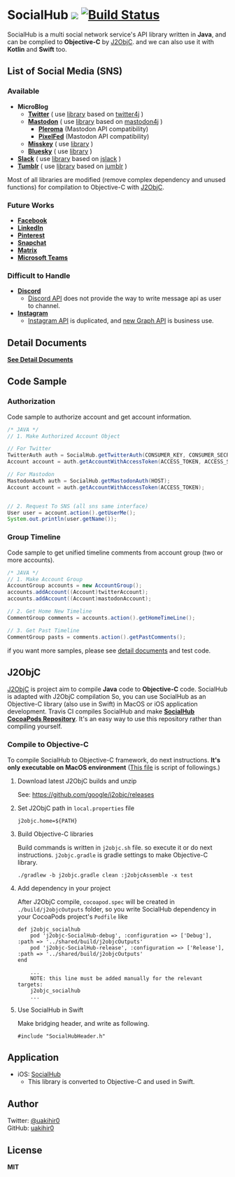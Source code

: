 # SocialHub [![](https://jitpack.io/v/uakihir0/socialhub.svg)](https://jitpack.io/#uakihir0/socialhub) [![Build Status](https://github.com/uakihir0/SocialHub/workflows/J2ObjC%20Build/badge.svg)](https://travis-ci.com/uakihir0/SocialHub)

SocialHub is a multi social network service's API library written in **Java**, and can be complied to **Objective-C**
by [J2ObjC]. and we can also use it with **Kotlin** and **Swift** too.

## List of Social Media (SNS)

### Available

* **MicroBlog**
  * [**Twitter**](https://twitter.com/) ( use [library](https://github.com/uakihir0/twitter4j) based
  on [twitter4j](https://github.com/yusuke/twitter4j) )
  * [**Mastodon**](https://github.com/tootsuite/mastodon) ( use [library](https://github.com/uakihir0/mastodon4j) based
    on [mastodon4j](https://github.com/hecateball/mastodon4j) )
      * [**Pleroma**](https://pleroma.social/) (Mastodon API compatibility)
      * [**PixelFed**](https://pixelfed.org/) (Mastodon API compatibility)
  * [**Misskey**](https://join.misskey.page/ja/) ( use [library](https://github.com/uakihir0/misskey4j) )
  * [**Bluesky**](https://blueskyweb.xyz/) ( use [library](https://github.com/uakihir0/bsky4j) )
* [**Slack**](https://slack.com/) ( use [library](https://github.com/uakihir0/jslack) based
  on [jslack](https://github.com/seratch/jslack) )
* [**Tumblr**](https://www.tumblr.com/) ( use [library](https://github.com/uakihir0/jumblr) based
  on [jumblr](https://github.com/tumblr/jumblr) )

Most of all libraries are modified (remove complex dependency and unused functions) for compilation to Objective-C
with [J2ObjC].

### Future Works

* [**Facebook**](https://www.facebook.com/)
* [**LinkedIn**](https://www.linkedin.com/)
* [**Pinterest**](https://www.pinterest.com/)
* [**Snapchat**](https://www.snapchat.com/)
* [**Matrix**](https://matrix.org/)
* [**Microsoft Teams**](https://www.microsoft.com/ja-jp/microsoft-teams/group-chat-software)

### Difficult to Handle

* [**Discord**](https://discordapp.com/)
    * [Discord API](https://discordapp.com) does not provide the way to write message api as user to channel.
* [**Instagram**](https://www.instagram.com/)
    * [Instagram API](https://www.instagram.com/developer/) is duplicated,
      and [new Graph API](https://developers.facebook.com/products/instagram/) is business use.

## Detail Documents

[**See Detail Documents**](./docs/README.md)

## Code Sample

### Authorization

Code sample to authorize account and get account information.

```java
/* JAVA */
// 1. Make Authorized Account Object

// For Twitter
TwitterAuth auth = SocialHub.getTwitterAuth(CONSUMER_KEY, CONSUMER_SECRET);
Account account = auth.getAccountWithAccessToken(ACCESS_TOKEN, ACCESS_SECRET);

// For Mastodon
MastodonAuth auth = SocialHub.getMastodonAuth(HOST);
Account account = auth.getAccountWithAccessToken(ACCESS_TOKEN);


// 2. Request To SNS (all sns same interface)
User user = account.action().getUserMe();
System.out.println(user.getName());
```

### Group Timeline

Code sample to get unified timeline comments from account group (two or more accounts).

```java
/* JAVA */
// 1. Make Account Group
AccountGroup accounts = new AccountGroup();
accounts.addAccount((Account)twitterAccount);
accounts.addAccount((Account)mastodonAccount);

// 2. Get Home New Timeline
CommentGroup comments = accounts.action().getHomeTimeLine();

// 3. Get Past Timeline
CommentGroup pasts = comments.action().getPastComments();
```

if you want more samples, please see [detail documents](./docs/README.md) and test code.

## J2ObjC

[J2ObjC] is project aim to compile **Java** code to **Objective-C** code. SocialHub is adapted with J2ObjC compilation
So, you can use SocialHub as an Objective-C library (also use in Swift) in MacOS or iOS application development. Travis
CI compiles SocialHub and make [**SocialHub CocoaPods Repository**](https://dev.azure.com/SocialHub/_git/ObjCBinary).
It's an easy way to use this repository rather than compiling yourself.

### Compile to Objective-C

To compile SocialHub to Objective-C framework, do next instructions. **It's only executable on MacOS
environment** ([This file](./.github/workflows/build.yml) is script of followings.)

1. Download latest J2ObjC builds and unzip

   See: <https://github.com/google/j2objc/releases>

2. Set J2ObjC path in `local.properties` file

    ```shell
    j2objc.home=${PATH}
    ```

3. Build Objective-C libraries

   Build commands is written in `j2objc.sh` file. so execute it or do next instructions. ```j2objc.gradle``` is gradle
   settings to make Objective-C library.

    ```shell
    ./gradlew -b j2objc.gradle clean :j2objcAssemble -x test
    ```

4. Add dependency in your project

   After J2ObjC compile, `cocoapod.spec` will be created in `./build/j2objcOutputs` folder, so you write SocialHub
   dependency in your CocoaPods project's `Podfile` like

    ```
    def j2objc_socialhub
        pod 'j2objc-SocialHub-debug', :configuration => ['Debug'], :path => '../shared/build/j2objcOutputs'
        pod 'j2objc-SocialHub-release', :configuration => ['Release'], :path => '../shared/build/j2objcOutputs'
    end
    
        ...
        NOTE: this line must be added manually for the relevant targets:
        j2objc_socialhub
        ...
    ```

5. Use SocialHub in Swift

   Make bridging header, and write as following.

    ```
    #include "SocialHubHeader.h"
    ```

## Application

* iOS: [SocialHub](https://apps.apple.com/us/app/id1474451582)
    * This library is converted to Objective-C and used in Swift.

## Author

Twitter: [@uakihir0](https://twitter.com/uakihir0)  
GitHub: [uakihir0](https://github.com/uakihir0)

## License

**MIT**

[J2ObjC]: https://developers.google.com/j2objc/
